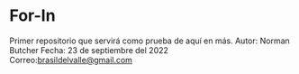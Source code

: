# For-In
Primer repositorio que servirá como prueba de aquí en más.
Autor: Norman Butcher
Fecha: 23 de septiembre del 2022
Correo:brasildelvalle@gmail.com
